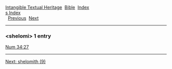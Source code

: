 [Intangible Textual Heritage](../../index)  [Bible](../index) 
[Index](index)   
[s Index](_s_)  
  [Previous](c10203)  [Next](c10205) 

------------------------------------------------------------------------

### &lt;shelomi&gt; 1 entry

[Num 34:27](../kjv/num034.htm#027)  

------------------------------------------------------------------------

[Next: shelomith (9)](c10205)
